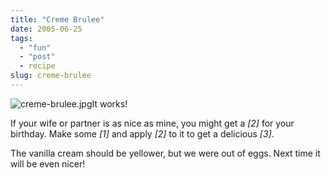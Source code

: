 ```yaml
---
title: "Creme Brulee"
date: 2005-06-25
tags: 
  - "fun"
  - "post"
  - recipe
slug: creme-brulee
---
```


![creme-brulee.jpg](/assets/images/movable-type-blog-archives/creme-brulee.jpg)It works!

If your wife or partner is as nice as mine, you might get a _\[2\]_ for your birthday. Make some _\[1\]_ and apply _\[2\]_ to it to get a delicious _\[3\]_.

The vanilla cream should be yellower, but we were out of eggs. Next time it will be even nicer!
